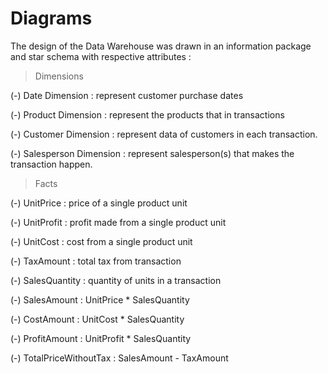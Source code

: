 # Diagrams

The design of the Data Warehouse was drawn in an information package and star schema with respective attributes :


> Dimensions

  (-) Date Dimension : represent customer purchase dates
  
  (-) Product Dimension : represent the products that in transactions
  
  (-) Customer Dimension : represent data of customers in each transaction.
  
  (-) Salesperson Dimension : represent salesperson(s) that makes the transaction happen.
  

> Facts

  (-) UnitPrice : price of a single product unit
  
  (-) UnitProfit : profit made from a single product unit
  
  (-) UnitCost : cost from a single product unit
  
  (-) TaxAmount : total tax from transaction
  
  (-) SalesQuantity : quantity of units in a transaction
  
  (-) SalesAmount : UnitPrice * SalesQuantity
  
  (-) CostAmount : UnitCost * SalesQuantity
  
  (-) ProfitAmount : UnitProfit * SalesQuantity
  
  (-) TotalPriceWithoutTax : SalesAmount - TaxAmount
